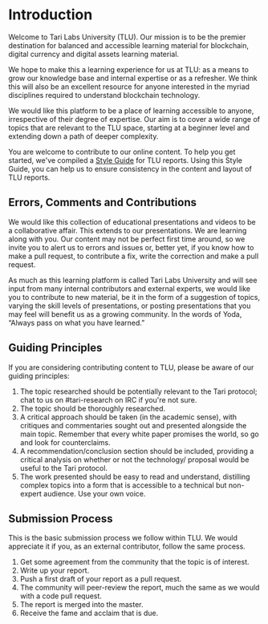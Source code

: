 # Introduction 

Welcome to Tari Labs University (TLU). Our mission is to be the premier destination for balanced and accessible learning material for blockchain, digital currency 
and digital assets learning material.

We hope to make this a learning experience for us at TLU: as a means to grow our knowledge base and internal 
expertise or as a refresher. We think this will also be an excellent resource for anyone interested in the myriad 
disciplines required to understand blockchain technology.  

We would like this platform to be a place of learning accessible to anyone, irrespective of their degree of expertise. 
Our aim is to cover a wide range of topics that are relevant to the TLU space, starting at a beginner level and 
extending down a path of deeper complexity. 

You are welcome to contribute to our online content. To help you get started, we've compiled a 
[Style Guide](../preface/style-guide.md) for TLU reports. Using this Style Guide, you can help us to 
ensure consistency in the content and layout of TLU reports.

## Errors, Comments and Contributions 

We would like this collection of educational presentations and videos to be a collaborative affair. This extends to our presentations. We are learning along with you. Our content may not be perfect first time around, so 
we invite you to alert us to errors and issues or, better yet, if you know how to make a pull request, to contribute a 
fix, write the correction and make a pull request.

As much as this learning platform is called Tari Labs University and will see input from many internal contributors and 
external experts, we would like you to contribute to new material, be it in the form of a suggestion of topics, varying 
the skill levels of presentations, or posting presentations that you may feel will benefit us as a growing community. 
In the words of Yoda, “Always pass on what you have learned.”  

## Guiding Principles

If you are considering contributing content to TLU, please be aware of our guiding principles:

1. The topic researched should be potentially relevant to the Tari protocol; chat to us on #tari-research on IRC if 
you're not sure.
2. The topic should be thoroughly researched.
3. A critical approach should be taken (in the academic sense), with critiques and commentaries sought out and 
presented alongside the main topic. Remember that every white paper promises the world, so go and look for counterclaims.
4. A recommendation/conclusion section should be included, providing a critical analysis on whether or not the technology/
proposal would be useful to the Tari protocol.
5. The work presented should be easy to read and understand, distilling complex topics into a form that is accessible to 
a technical but non-expert audience. Use your own voice.

## Submission Process 

This is the basic submission process we follow within TLU. We would appreciate it if you, as an external contributor, follow the 
same process.

1. Get some agreement from the community that the topic is of interest.
2. Write up your report.
3. Push a first draft of your report as a pull request.
4. The community will peer-review the report, much the same as we would with a code pull request. 
5. The report is merged into the master. 
6. Receive the fame and acclaim that is due.
